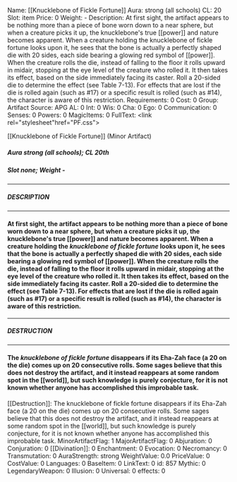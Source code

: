 Name: [[Knucklebone of Fickle Fortune]]
Aura: strong (all schools)
CL: 20
Slot: item
Price: 0
Weight: -
Description: At first sight, the artifact appears to be nothing more than a piece of bone worn down to a near sphere, but when a creature picks it up, the knucklebone's true [[power]] and nature becomes apparent. When a creature holding the knucklebone of fickle fortune looks upon it, he sees that the bone is actually a perfectly shaped die with 20 sides, each side bearing a glowing red symbol of [[power]]. When the creature rolls the die, instead of falling to the floor it rolls upward in midair, stopping at the eye level of the creature who rolled it. It then takes its effect, based on the side immediately facing its caster. Roll a 20-sided die to determine the effect (see Table 7-13). For effects that are lost if the die is rolled again (such as #17) or a specific result is rolled (such as #14), the character is aware of this restriction.
Requirements: 0
Cost: 0
Group: Artifact
Source: APG
AL: 0
Int: 0
Wis: 0
Cha: 0
Ego: 0
Communication: 0
Senses: 0
Powers: 0
MagicItems: 0
FullText: <link rel="stylesheet"href="PF.css"><div class="heading"><p class="alignleft">[[Knucklebone of Fickle Fortune]] (Minor Artifact)</p><div style="clear: both;"></div></div><div><h5><b>Aura </b>strong (all schools); <b>CL </b>20th</h5><h5><b>Slot </b>none; <b>Weight </b>-</h5></div><hr/><div><h5><b>DESCRIPTION</b></h5></div><hr/><div><h4><p>At first sight, the artifact appears to be nothing more than a piece of bone worn down to a near sphere, but when a creature picks it up, the knucklebone's true [[power]] and nature becomes apparent. When a creature holding the <i>knucklebone of fickle fortune</i> looks upon it, he sees that the bone is actually a perfectly shaped die with 20 sides, each side bearing a glowing red symbol of [[power]]. When the creature rolls the die, instead of falling to the floor it rolls upward in midair, stopping at the eye level of the creature who rolled it. It then takes its effect, based on the side immediately facing its caster. Roll a 20-sided die to determine the effect (see Table 7-13). For effects that are lost if the die is rolled again (such as #17) or a specific result is rolled (such as #14), the character is aware of this restriction.</p></h4></div><hr/><div><h5><b>DESTRUCTION</b></h5></div><hr/><div><h4><p>The <i>knucklebone of fickle fortune</i> disappears if its Eha-Zah face (a 20 on the die) comes up on 20 consecutive rolls. Some sages believe that this does not destroy the artifact, and it instead reappears at some random spot in the [[world]], but such knowledge is purely conjecture, for it is not known whether anyone has accomplished this improbable task.</p></h4></div>
[[Destruction]]: The knucklebone of fickle fortune disappears if its Eha-Zah face (a 20 on the die) comes up on 20 consecutive rolls. Some sages believe that this does not destroy the artifact, and it instead reappears at some random spot in the [[world]], but such knowledge is purely conjecture, for it is not known whether anyone has accomplished this improbable task.
MinorArtifactFlag: 1
MajorArtifactFlag: 0
Abjuration: 0
Conjuration: 0
[[Divination]]: 0
Enchantment: 0
Evocation: 0
Necromancy: 0
Transmutation: 0
AuraStrength: strong
WeightValue: 0.0
PriceValue: 0
CostValue: 0
Languages: 0
BaseItem: 0
LinkText: 0
id: 857
Mythic: 0
LegendaryWeapon: 0
Illusion: 0
Universal: 0
effects: 0
